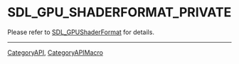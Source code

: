 # SDL_GPU_SHADERFORMAT_PRIVATE

Please refer to [SDL_GPUShaderFormat](SDL_GPUShaderFormat) for details.

----
[CategoryAPI](CategoryAPI), [CategoryAPIMacro](CategoryAPIMacro)

